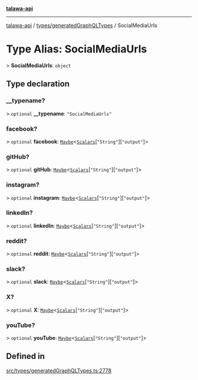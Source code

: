 [**talawa-api**](../../../README.md)

***

[talawa-api](../../../modules.md) / [types/generatedGraphQLTypes](../README.md) / SocialMediaUrls

# Type Alias: SocialMediaUrls

\> **SocialMediaUrls**: `object`

## Type declaration

### \_\_typename?

\> `optional` **\_\_typename**: `"SocialMediaUrls"`

### facebook?

\> `optional` **facebook**: [`Maybe`](Maybe.md)\<[`Scalars`](Scalars.md)\[`"String"`\]\[`"output"`\]\>

### gitHub?

\> `optional` **gitHub**: [`Maybe`](Maybe.md)\<[`Scalars`](Scalars.md)\[`"String"`\]\[`"output"`\]\>

### instagram?

\> `optional` **instagram**: [`Maybe`](Maybe.md)\<[`Scalars`](Scalars.md)\[`"String"`\]\[`"output"`\]\>

### linkedIn?

\> `optional` **linkedIn**: [`Maybe`](Maybe.md)\<[`Scalars`](Scalars.md)\[`"String"`\]\[`"output"`\]\>

### reddit?

\> `optional` **reddit**: [`Maybe`](Maybe.md)\<[`Scalars`](Scalars.md)\[`"String"`\]\[`"output"`\]\>

### slack?

\> `optional` **slack**: [`Maybe`](Maybe.md)\<[`Scalars`](Scalars.md)\[`"String"`\]\[`"output"`\]\>

### X?

\> `optional` **X**: [`Maybe`](Maybe.md)\<[`Scalars`](Scalars.md)\[`"String"`\]\[`"output"`\]\>

### youTube?

\> `optional` **youTube**: [`Maybe`](Maybe.md)\<[`Scalars`](Scalars.md)\[`"String"`\]\[`"output"`\]\>

## Defined in

[src/types/generatedGraphQLTypes.ts:2778](https://github.com/PalisadoesFoundation/talawa-api/blob/3a5276aff43f5de4f7fab3ec9683a420dcdc7a06/src/types/generatedGraphQLTypes.ts#L2778)
